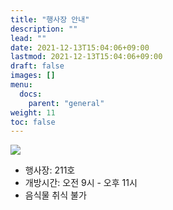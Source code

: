 ```yaml
---
title: "행사장 안내"
description: ""
lead: ""
date: 2021-12-13T15:04:06+09:00
lastmod: 2021-12-13T15:04:06+09:00
draft: false
images: []
menu: 
  docs:
    parent: "general"
weight: 11
toc: false
---
```


<img src='../map_interior.gif'>

* 행사장: 211호
* 개방시간: 오전 9시 - 오후 11시
* 음식물 취식 불가